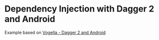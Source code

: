 # Dependency Injection with Dagger 2 and Android
Example based on [Vogella - Dagger 2 and Android](http://www.vogella.com/tutorials/Dagger/article.html#android_dagger)